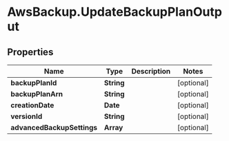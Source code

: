 # AwsBackup.UpdateBackupPlanOutput

## Properties

Name | Type | Description | Notes
------------ | ------------- | ------------- | -------------
**backupPlanId** | **String** |  | [optional] 
**backupPlanArn** | **String** |  | [optional] 
**creationDate** | **Date** |  | [optional] 
**versionId** | **String** |  | [optional] 
**advancedBackupSettings** | **Array** |  | [optional] 


